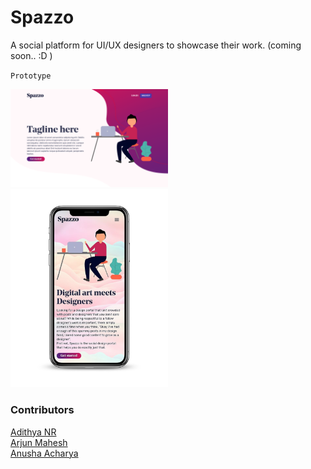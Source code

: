 # Spazzo

A social platform for UI/UX designers to showcase their work. (coming soon.. :D )

`Prototype`   

<img src="assets/demo1.png" alt="pc" style="width:50%;"/> 


<img src="assets/ss.jpeg" alt="smartphone" style="width:50%;"/> 


### Contributors 
[Adithya NR](https://adithyabhat.com)  
[Arjun Mahesh](https://www.linkedin.com/in/arjun-devappa-a6085114a/)  
[Anusha Acharya](https://www.linkedin.com/in/anusha-acharya-b783a2130/)